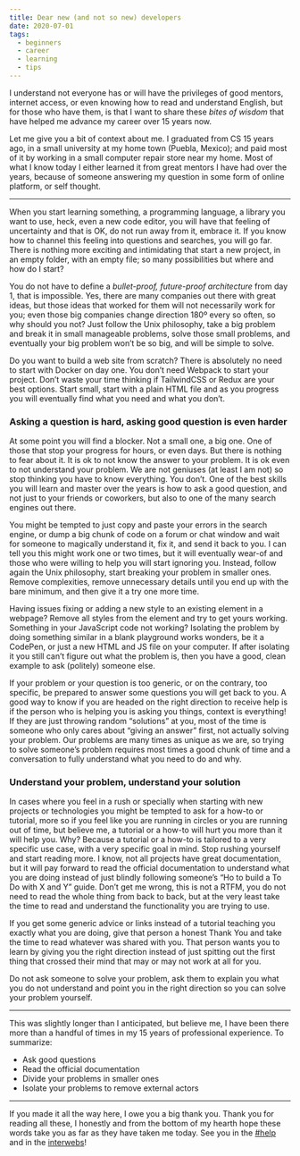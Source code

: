 ```yaml
---
title: Dear new (and not so new) developers
date: 2020-07-01
tags:
  - beginners
  - career
  - learning
  - tips
---
```


I understand not everyone has or will have the privileges of good mentors, internet access, or even knowing how to read and understand English, but for those who have them, is that I want to share these _bites of wisdom_ that have helped me advance my career over 15 years now.

Let me give you a bit of context about me. I graduated from CS 15 years ago, in a small university at my home town (Puebla, Mexico); and paid most of it by working in a small computer repair store near my home. Most of what I know today I either learned it from great mentors I have had over the years, because of someone answering my question in some form of online platform, or self thought.

---

When you start learning something, a programming language, a library you want to use, heck, even a new code editor, you will have that feeling of uncertainty and that is OK, do not run away from it, embrace it. If you know how to channel this feeling into questions and searches, you will go far. There is nothing more exciting and intimidating that start a new project, in an empty folder, with an empty file; so many possibilities but where and how do I start?

You do not have to define a _bullet-proof, future-proof architecture_ from day 1, that is impossible. Yes, there are many companies out there with great ideas, but those ideas that worked for them will not necessarily work for you; even those big companies change direction 180º every so often, so why should you not? Just follow the Unix philosophy, take a big problem and break it in small manageable problems, solve those small problems, and eventually your big problem won&#8217;t be so big, and will be simple to solve.

Do you want to build a web site from scratch? There is absolutely no need to start with Docker on day one. You don&#8217;t need Webpack to start your project. Don&#8217;t waste your time thinking if TailwindCSS or Redux are your best options. Start small, start with a plain HTML file and as you progress you will eventually find what you need and what you don&#8217;t.

### Asking a question is hard, asking good question is even harder

At some point you will find a blocker. Not a small one, a big one. One of those that stop your progress for hours, or even days. But there is nothing to fear about it. It is ok to not know the answer to your problem. It is ok even to not understand your problem. We are not geniuses (at least I am not) so stop thinking you have to know everything. You don&#8217;t. One of the best skills you will learn and master over the years is how to ask a good question, and not just to your friends or coworkers, but also to one of the many search engines out there.

You might be tempted to just copy and paste your errors in the search engine, or dump a big chunk of code on a forum or chat window and wait for someone to magically understand it, fix it, and send it back to you. I can tell you this might work one or two times, but it will eventually wear-of and those who were willing to help you will start ignoring you. Instead, follow again the Unix philosophy, start breaking your problem in smaller ones. Remove complexities, remove unnecessary details until you end up with the bare minimum, and then give it a try one more time.

Having issues fixing or adding a new style to an existing element in a webpage? Remove all styles from the element and try to get yours working. Something in your JavaScript code not working? Isolating the problem by doing something similar in a blank playground works wonders, be it a CodePen, or just a new HTML and JS file on your computer. If after isolating it you still can&#8217;t figure out what the problem is, then you have a good, clean example to ask (politely) someone else.

If your problem or your question is too generic, or on the contrary, too specific, be prepared to answer some questions you will get back to you. A good way to know if you are headed on the right direction to receive help is if the person who is helping you is asking you things, context is everything! If they are just throwing random &#8220;solutions&#8221; at you, most of the time is someone who only cares about &#8220;giving an answer&#8221; first, not actually solving your problem. Our problems are many times as unique as we are, so trying to solve someone&#8217;s problem requires most times a good chunk of time and a conversation to fully understand what you need to do and why.

### Understand your problem, understand your solution

In cases where you feel in a rush or specially when starting with new projects or technologies you might be tempted to ask for a how-to or tutorial, more so if you feel like you are running in circles or you are running out of time, but believe me, a tutorial or a how-to will hurt you more than it will help you. Why? Because a tutorial or a how-to is tailored to a very specific use case, with a very specific goal in mind. Stop rushing yourself and start reading more. I know, not all projects have great documentation, but it will pay forward to read the official documentation to understand what you are doing instead of just blindly following someone&#8217;s &#8220;Ho to build a To Do with X and Y&#8221; guide. Don&#8217;t get me wrong, this is not a RTFM, you do not need to read the whole thing from back to back, but at the very least take the time to read and understand the functionality you are trying to use.

If you get some generic advice or links instead of a tutorial teaching you exactly what you are doing, give that person a honest Thank You and take the time to read whatever was shared with you. That person wants you to learn by giving you the right direction instead of just spitting out the first thing that crossed their mind that may or may not work at all for you.

Do not ask someone to solve your problem, ask them to explain you what you do not understand and point you in the right direction so you can solve your problem yourself.

---

This was slightly longer than I anticipated, but believe me, I have been there more than a handful of times in my 15 years of professional experience. To summarize:

- Ask good questions
- Read the official documentation
- Divide your problems in smaller ones
- Isolate your problems to remove external actors

---

If you made it all the way here, I owe you a big thank you. Thank you for reading all these, I honestly and from the bottom of my hearth hope these words take you as far as they have taken me today. See you in the [#help](https://dev.to/t/help) and in the [interwebs](https://erickruizdechavez.com)!
